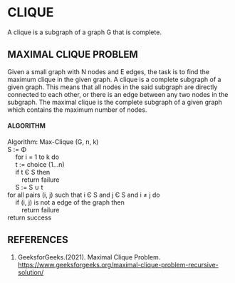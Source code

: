 # CLIQUE
A clique is a subgraph of a graph G that is complete.

## MAXIMAL CLIQUE PROBLEM
Given a small graph with N nodes and E edges, the task is to find the maximum clique in the given graph. A clique is a complete subgraph of a given graph. This means that all nodes in the said subgraph are directly connected to each other, or there is an edge between any two nodes in the subgraph. The maximal clique is the complete subgraph of a given graph which contains the maximum number of nodes.

#### ALGORITHM
Algorithm: Max-Clique (G, n, k) </br>
S := Φ </br>
&ensp;&ensp; for i = 1 to k do </br> 
&ensp;&ensp; t := choice (1…n) </br>
&ensp;&ensp; if t Є S then  </br>
&ensp;&ensp;&ensp;&ensp; return failure </br>
&ensp;&ensp; S := S ∪ t  </br>
for all pairs (i, j) such that i Є S and j Є S and i ≠ j do </br>
&ensp;&ensp; if (i, j) is not a edge of the graph then </br>
&ensp;&ensp;&ensp;&ensp; return failure </br>
return success </br>

## REFERENCES
1. GeeksforGeeks.(2021). Maximal Clique Problem. https://www.geeksforgeeks.org/maximal-clique-problem-recursive-solution/
